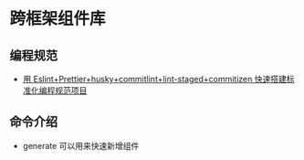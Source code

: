# 跨框架组件库

## 编程规范

- [用 Eslint+Prettier+husky+commitlint+lint-staged+commitizen 快速搭建标准化编程规范项目](https://juejin.cn/post/7041768022284976165)

## 命令介绍

- generate 可以用来快速新增组件
